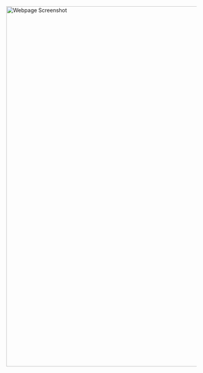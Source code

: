 <img width="952" alt="Webpage Screenshot" src="https://github.com/user-attachments/assets/6d35d9e9-4e5f-4097-b53c-6e0c145cf504" />
